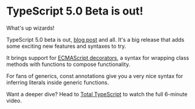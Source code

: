 # TypeScript 5.0 Beta is out!

What's up wizards!

TypeScript 5.0 beta is out, [blog post](https://devblogs.microsoft.com/typescript/announcing-typescript-5-0-beta/) and all. It's a big release that adds some exciting new features and syntaxes to try.

It brings support for [ECMAScript decorators](https://github.com/tc39/proposal-decorators), a syntax for wrapping class methods with functions to compose functionality.

For fans of generics, const annotations give you a very nice syntax for inferring literals inside generic functions.

Want a deeper dive? Head to [Total TypeScript](https://www.totaltypescript.com/tips/typescript-5-0-beta-deep-dive) to watch the full 6-minute video.
